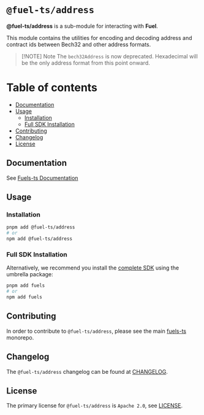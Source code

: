 # `@fuel-ts/address`

**@fuel-ts/address** is a sub-module for interacting with **Fuel**.

This module contains the utilities for encoding and decoding address and contract ids between Bech32 and other address formats.

> [!NOTE] Note
> The `bech32Address` is now deprecated. Hexadecimal will be the only address format from this point onward.

# Table of contents

- [Documentation](#documentation)
- [Usage](#usage)
  - [Installation](#installation)
  - [Full SDK Installation](#full-sdk-installation)
- [Contributing](#contributing)
- [Changelog](#changelog)
- [License](#license)

## Documentation

See [Fuels-ts Documentation](https://docs.fuel.network/docs/fuels-ts/types/address/)

## Usage

### Installation

```sh
pnpm add @fuel-ts/address
# or
npm add @fuel-ts/address
```

### Full SDK Installation

Alternatively, we recommend you install the [complete SDK](https://github.com/FuelLabs/fuels-ts) using the umbrella package:

```sh
pnpm add fuels
# or
npm add fuels
```

## Contributing

In order to contribute to `@fuel-ts/address`, please see the main [fuels-ts](https://github.com/FuelLabs/fuels-ts) monorepo.

## Changelog

The `@fuel-ts/address` changelog can be found at [CHANGELOG](./CHANGELOG.md).

## License

The primary license for `@fuel-ts/address` is `Apache 2.0`, see [LICENSE](./LICENSE).
